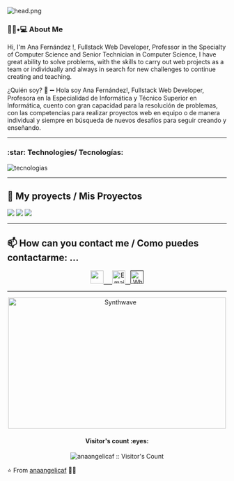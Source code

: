 ![head.png](https://user-images.githubusercontent.com/86435558/138571484-001822d2-aed7-493f-9498-6677e0deeed8.png)
<!--
**anaangelicaf/anaangelicaf** is a ✨ _special_ ✨ repository because its `README.md` (this file) appears on your GitHub profile.
-->
<h3> 👨🏻•💻 About Me </h3>
Hi, I'm Ana Fernández !, Fullstack Web Developer, Professor in the Specialty of Computer Science and Senior Technician in Computer Science, I have great ability to solve problems, with the skills to carry out web projects as a team or individually and always in search for new challenges to continue creating and teaching.

¿Quién soy? 🧐
➖ Hola soy Ana Fernández!, Fullstack Web Developer, Profesora en la Especialidad de Informática y Técnico Superior en Informática, cuento con gran capacidad para la resolución de problemas, con las competencias para realizar proyectos web en equipo o de manera individual y siempre en búsqueda de nuevos desafíos para seguir creando y enseñando.  

---
 <h3 align="left">
 :star: Technologies/ Tecnologías:
</h3>

![tecnologias](https://user-images.githubusercontent.com/86435558/138572682-bb4b6aad-bbab-4667-bd54-ecc4cfbb5b3a.png)

---

## :pushpin: My proyects / Mis Proyectos


<p>
  <a><img src="https://user-images.githubusercontent.com/86435558/138573365-3336617f-8d90-4f1e-af49-137d4e36b68a.png"></a>
  <a><img src="https://user-images.githubusercontent.com/86435558/138573504-3330d4bc-3d09-4de4-9c46-ef653da42987.png"></a>
  <a><img src="https://github.com/WanCirone/wancirone/blob/main/images/petStore/tablaordenes.png"></a>
</p>


---
##  📫 How can you contact me / Como puedes contactarme: ...

   <p align="center">
      <a href="https://www.linkedin.com/in/ana-angelica-fernandez-morales/">
         <img src="https://www.vectorlogo.zone/logos/linkedin/linkedin-icon.svg" alt=" " height="30" width="30">
         &nbsp
      </a> 
      <a align='right' href="mailto:fliafernandezmorales@gmail.com">
      &nbsp
         <img alt="Email" src="https://www.vectorlogo.zone/logos/gmail/gmail-icon.svg" height="30" width="30"/>
      </a>  
      <a align='right' href="">
       &nbsp 
         <img alt="Whatsapp" src="https://www.vectorlogo.zone/logos/whatsapp/whatsapp-icon.svg" height="30" width="30"/>
      </a>  
   </p>

---
<p align="center"><img src="https://thumbs.gfycat.com/GoodnaturedFondGaur-size_restricted.gif" alt="Synthwave" height="300" width="500"></p>


<h4 align="center">Visitor's count :eyes:</h4>

<p align="center"><img src="https://profile-counter.glitch.me/{anaangelicaf}/count.svg" alt="anaangelicaf :: Visitor's Count" /></p>

⭐️ From [anaangelicaf](https://github.com/anaangelicaf) 👨‍💻
